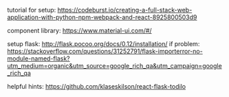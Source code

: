 tutorial for setup: https://codeburst.io/creating-a-full-stack-web-application-with-python-npm-webpack-and-react-8925800503d9

component library:
https://www.material-ui.com/#/


setup flask:
http://flask.pocoo.org/docs/0.12/installation/
if problem:
https://stackoverflow.com/questions/31252791/flask-importerror-no-module-named-flask?utm_medium=organic&utm_source=google_rich_qa&utm_campaign=google_rich_qa


helpful hints:
https://github.com/klaseskilson/react-flask-todilo
